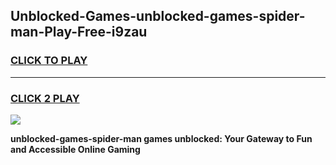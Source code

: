 
## Unblocked-Games-unblocked-games-spider-man-Play-Free-i9zau
<h3>
<a href="https://premium76.site?title=unblocked-games-spider-man&ref=10A">CLICK TO PLAY</a></h3>
<hr>

<h3>
<a href="https://premium76.site?title=unblocked-games-spider-man&ref=10A">CLICK 2 PLAY</a>
  
</h3>

<a href="https://premium76.site?title=unblocked-games-spider-man&ref=10A"><img src="https://clearcache.store/games.png"></a>


**unblocked-games-spider-man games unblocked: Your Gateway to Fun and Accessible Online Gaming**
